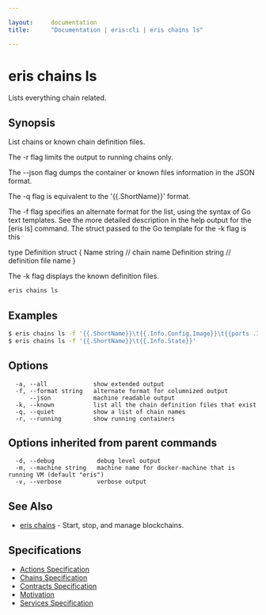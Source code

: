 ```yaml
---

layout:     documentation
title:      "Documentation | eris:cli | eris chains ls"

---
```


# eris chains ls

Lists everything chain related.

## Synopsis

List chains or known chain definition files.

The -r flag limits the output to running chains only.

The --json flag dumps the container or known files information
in the JSON format.

The -q flag is equivalent to the '{{.ShortName}}' format.

The -f flag specifies an alternate format for the list, using the syntax
of Go text templates. See the more detailed description in the help
output for the [eris ls] command. The struct passed to the Go template
for the -k flag is this

  type Definition struct {
    Name       string       // chain name
    Definition string       // definition file name
  }

The -k flag displays the known definition files. 

```bash
eris chains ls
```

## Examples

```bash
$ eris chains ls -f '{{.ShortName}}\t{{.Info.Config.Image}}\t{{ports .Info}}'
$ eris chains ls -f '{{.ShortName}}\t{{.Info.State}}'
```

## Options

```
  -a, --all             show extended output
  -f, --format string   alternate format for columnized output
      --json            machine readable output
  -k, --known           list all the chain definition files that exist
  -q, --quiet           show a list of chain names
  -r, --running         show running containers
```

## Options inherited from parent commands

```
  -d, --debug            debug level output
  -m, --machine string   machine name for docker-machine that is running VM (default "eris")
  -v, --verbose          verbose output
```

## See Also

* [eris chains](https://docs.erisindustries.com/documentation/eris-cli/0.11.4/eris_chains/)	 - Start, stop, and manage blockchains.

## Specifications

* [Actions Specification](https://docs.erisindustries.com/documentation/eris-cli/0.11.4/actions_specification/)
* [Chains Specification](https://docs.erisindustries.com/documentation/eris-cli/0.11.4/chains_specification/)
* [Contracts Specification](https://docs.erisindustries.com/documentation/eris-cli/0.11.4/contracts_specification/)
* [Motivation](https://docs.erisindustries.com/documentation/eris-cli/0.11.4/motivation/)
* [Services Specification](https://docs.erisindustries.com/documentation/eris-cli/0.11.4/services_specification/)

